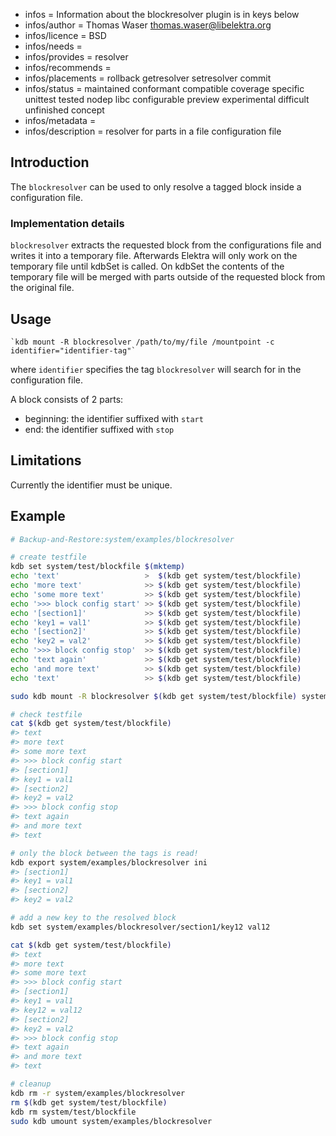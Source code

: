 - infos = Information about the blockresolver plugin is in keys below
- infos/author = Thomas Waser <thomas.waser@libelektra.org>
- infos/licence = BSD
- infos/needs =
- infos/provides = resolver
- infos/recommends =
- infos/placements = rollback getresolver setresolver commit
- infos/status = maintained conformant compatible coverage specific unittest tested nodep libc configurable preview experimental difficult unfinished concept
- infos/metadata =
- infos/description = resolver for parts in a file configuration file

## Introduction

The `blockresolver` can be used to only resolve a tagged block inside a configuration file.

### Implementation details

`blockresolver` extracts the requested block from the configurations file and writes it into a temporary file. Afterwards Elektra will only work on the temporary file until kdbSet is called. On kdbSet the contents of the temporary file will be merged with parts outside of the requested block from the original file.

## Usage

    `kdb mount -R blockresolver /path/to/my/file /mountpoint -c identifier="identifier-tag"`

where `identifier` specifies the tag `blockresolver` will search for in the configuration file.

A block consists of 2 parts:
- beginning: the identifier suffixed with `start`
- end: the identifier suffixed with `stop`

## Limitations

Currently the identifier must be unique.

## Example
```sh
# Backup-and-Restore:system/examples/blockresolver

# create testfile
kdb set system/test/blockfile $(mktemp)
echo 'text'                   >  $(kdb get system/test/blockfile)
echo 'more text'              >> $(kdb get system/test/blockfile)
echo 'some more text'         >> $(kdb get system/test/blockfile)
echo '>>> block config start' >> $(kdb get system/test/blockfile)
echo '[section1]'             >> $(kdb get system/test/blockfile)
echo 'key1 = val1'            >> $(kdb get system/test/blockfile)
echo '[section2]'             >> $(kdb get system/test/blockfile)
echo 'key2 = val2'            >> $(kdb get system/test/blockfile)
echo '>>> block config stop'  >> $(kdb get system/test/blockfile)
echo 'text again'             >> $(kdb get system/test/blockfile)
echo 'and more text'          >> $(kdb get system/test/blockfile)
echo 'text'                   >> $(kdb get system/test/blockfile)

sudo kdb mount -R blockresolver $(kdb get system/test/blockfile) system/examples/blockresolver -c identifier=">>> block config" ini

# check testfile
cat $(kdb get system/test/blockfile)
#> text
#> more text
#> some more text
#> >>> block config start
#> [section1]
#> key1 = val1
#> [section2]
#> key2 = val2
#> >>> block config stop
#> text again
#> and more text
#> text

# only the block between the tags is read!
kdb export system/examples/blockresolver ini
#> [section1]
#> key1 = val1
#> [section2]
#> key2 = val2

# add a new key to the resolved block
kdb set system/examples/blockresolver/section1/key12 val12

cat $(kdb get system/test/blockfile)
#> text
#> more text
#> some more text
#> >>> block config start
#> [section1]
#> key1 = val1
#> key12 = val12
#> [section2]
#> key2 = val2
#> >>> block config stop
#> text again
#> and more text
#> text

# cleanup
kdb rm -r system/examples/blockresolver
rm $(kdb get system/test/blockfile)
kdb rm system/test/blockfile
sudo kdb umount system/examples/blockresolver
```
